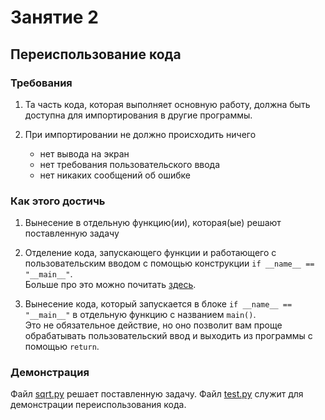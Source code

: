 # Занятие 2

## Переиспользование кода

### Требования

1. Та часть кода, которая выполняет основную работу, должна быть доступна для
импортирования в другие программы.

2. При импортировании не должно происходить ничего
    * нет вывода на экран
    * нет требования пользовательского ввода
    * нет никаких сообщений об ошибке

### Как этого достичь

1. Вынесение в отдельную функцию(ии), которая(ые) решают поставленную задачу

2. Отделение кода, запускающего функции и работающего с пользовательским вводом
с помощью конструкции `if __name__ == "__main__"`.\
Больше про это можно почитать [здесь](https://medium.com/python-features/understanding-if-name-main-in-python-a37a3d4ab0c3).

3. Вынесение кода, который запускается в блоке `if __name__ == "__main__"` в
отдельную функцию с названием `main()`.\
Это не обязательное действие, но оно позволит вам проще обрабатывать 
пользовательский ввод и выходить из программы с помощью `return`.

### Демонстрация

Файл [sqrt.py](sqrt.py) решает поставленную задачу.
Файл [test.py](test.py) служит для демонстрации переиспользования кода.
